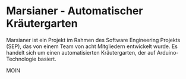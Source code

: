 # Marsianer - Automatischer Kräutergarten

Marsianer ist ein Projekt im Rahmen des Software Engineering Projekts (SEP), das von einem Team von acht Mitgliedern entwickelt wurde. Es handelt sich um einen automatisierten Kräutergarten, der auf Arduino-Technologie basiert.

MOIN
